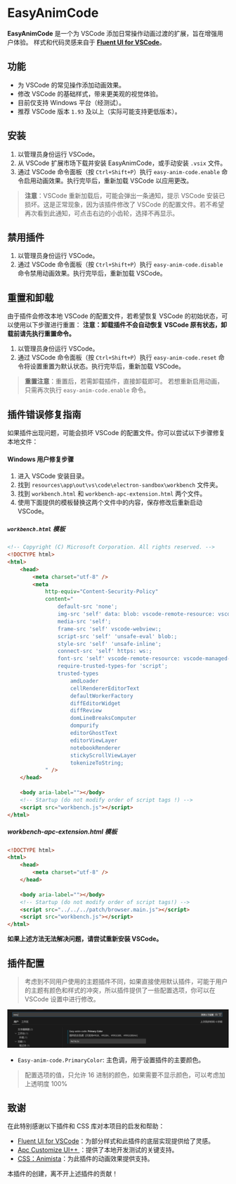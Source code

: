 # EasyAnimCode

**EasyAnimCode** 是一个为 VSCode 添加日常操作动画过渡的扩展，旨在增强用户体验。
样式和代码灵感来自于 **[Fluent UI for VSCode](https://marketplace.visualstudio.com/items?itemName=leandro-rodrigues.fluent-ui-vscode)**。

## 功能

-   为 VSCode 的常见操作添加动画效果。
-   修改 VSCode 的基础样式，带来更美观的视觉体验。
-   目前仅支持 Windows 平台（经测试）。
-   推荐 VSCode 版本 `1.93` 及以上（实际可能支持更低版本）。

## 安装

1. 以管理员身份运行 VSCode。
2. 从 VSCode 扩展市场下载并安装 EasyAnimCode，或手动安装 `.vsix` 文件。
3. 通过 VSCode 命令面板（按 `Ctrl+Shift+P`）执行 `easy-anim-code.enable` 命令启用动画效果。执行完毕后，重新加载 VSCode 以应用更改。

> **注意**：VSCode 重新加载后，可能会弹出一条通知，提示 VSCode 安装已损坏。这是正常现象，因为该插件修改了 VSCode 的配置文件。若不希望再次看到此通知，可点击右边的小齿轮，选择不再显示。

## 禁用插件

1. 以管理员身份运行 VSCode。
2. 通过 VSCode 命令面板（按 `Ctrl+Shift+P`）执行 `easy-anim-code.disable` 命令禁用动画效果。执行完毕后，重新加载 VSCode。

## 重置和卸载

由于插件会修改本地 VSCode 的配置文件，若希望恢复 VSCode 的初始状态，可以使用以下步骤进行重置：
**注意：卸载插件不会自动恢复 VSCode 原有状态，卸载前请先执行重置命令。**

1. 以管理员身份运行 VSCode。
2. 通过 VSCode 命令面板（按 `Ctrl+Shift+P`）执行 `easy-anim-code.reset` 命令将设置重置为默认状态。执行完毕后，重新加载 VSCode。

> **重置注意**：重置后，若需卸载插件，直接卸载即可。
> 若想重新启用动画，只需再次执行 `easy-anim-code.enable` 命令。

## 插件错误修复指南

如果插件出现问题，可能会损坏 VSCode 的配置文件。你可以尝试以下步骤修复本地文件：

#### Windows 用户修复步骤

1. 进入 VSCode 安装目录。
2. 找到 `resources\app\out\vs\code\electron-sandbox\workbench` 文件夹。
3. 找到 `workbench.html` 和 `workbench-apc-extension.html` 两个文件。
4. 使用下面提供的模板替换这两个文件中的内容，保存修改后重新启动 VSCode。

##### `workbench.html` 模板

```html
<!-- Copyright (C) Microsoft Corporation. All rights reserved. -->
<!DOCTYPE html>
<html>
    <head>
        <meta charset="utf-8" />
        <meta
            http-equiv="Content-Security-Policy"
            content="
                default-src 'none';
                img-src 'self' data: blob: vscode-remote-resource: vscode-managed-remote-resource: https:;
                media-src 'self';
                frame-src 'self' vscode-webview:;
                script-src 'self' 'unsafe-eval' blob:;
                style-src 'self' 'unsafe-inline';
                connect-src 'self' https: ws:;
                font-src 'self' vscode-remote-resource: vscode-managed-remote-resource: https://*.vscode-unpkg.net;
                require-trusted-types-for 'script';
                trusted-types
                    amdLoader
                    cellRendererEditorText
                    defaultWorkerFactory
                    diffEditorWidget
                    diffReview
                    domLineBreaksComputer
                    dompurify
                    editorGhostText
                    editorViewLayer
                    notebookRenderer
                    stickyScrollViewLayer
                    tokenizeToString;
            " />
    </head>

    <body aria-label=""></body>
    <!-- Startup (do not modify order of script tags !) -->
    <script src="workbench.js"></script>
</html>
```

##### workbench-apc-extension.html 模板

```html
<!DOCTYPE html>
<html>
    <head>
        <meta charset="utf-8" />
    </head>

    <body aria-label=""></body>
    <!-- Startup (do not modify order of script tags!) -->
    <script src="../../../patch/browser.main.js"></script>
    <script src="workbench.js"></script>
</html>
```

**如果上述方法无法解决问题，请尝试重新安装 VSCode。**

## 插件配置

> 考虑到不同用户使用的主题插件不同，如果直接使用默认插件，可能于用户的主题有颜色和样式的冲突，所以插件提供了一些配置选项，你可以在 VSCode 设置中进行修改。

![setting](./image/setting.png)

-   `Easy-anim-code.PrimaryColor`: 主色调，用于设置插件的主要颜色。

> 配置选项的值，只允许 16 进制的颜色，如果需要不显示颜色，可以考虑加上透明度 100%

## 致谢

在此特别感谢以下插件和 CSS 库对本项目的启发和帮助：

-   [Fluent UI for VSCode](https://marketplace.visualstudio.com/items?itemName=leandro-rodrigues.fluent-ui-vscode)：为部分样式和此插件的底层实现提供给了灵感。
-   [Apc Customize UI++ ](https://marketplace.visualstudio.com/items?itemName=drcika.apc-extension)：提供了本地开发测试的关键支持。
-   [CSS：Animista](https://animista.net/play)：为此插件的动画效果提供支持。

本插件的创建，离不开上述插件的贡献！

<!-- ## 界面预览 -->
